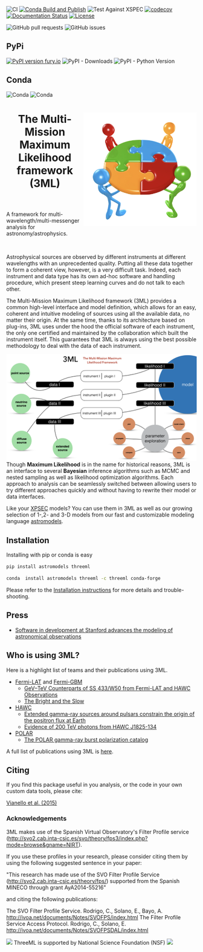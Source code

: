 ![CI](https://github.com/threeML/threeML/workflows/CI/badge.svg?branch=master&event=push)
[![Conda Build and Publish](https://github.com/threeML/threeML/actions/workflows/conda_build.yml/badge.svg)](https://github.com/threeML/threeML/actions/workflows/conda_build.yml)
![Test Against XSPEC](https://github.com/threeML/threeML/workflows/Test%20Against%20XSPEC/badge.svg)
[![codecov](https://codecov.io/gh/threeML/threeML/branch/master/graph/badge.svg)](https://codecov.io/gh/threeML/threeML)
[![Documentation Status](https://readthedocs.org/projects/threeml/badge/?version=latest)](http://threeml.readthedocs.io/en/latest/?badge=latest)
[![License](https://img.shields.io/badge/License-BSD%203--Clause-blue.svg)](https://opensource.org/licenses/BSD-3-Clause)

![GitHub pull requests](https://img.shields.io/github/issues-pr/threeML/threeML)
![GitHub issues](https://img.shields.io/github/issues/threeML/threeML)

## PyPi

[![PyPI version fury.io](https://badge.fury.io/py/threeML.svg)](https://pypi.python.org/pypi/threeML/)
![PyPI - Downloads](https://img.shields.io/pypi/dw/threeml)
![PyPI - Python Version](https://img.shields.io/pypi/pyversions/threeml)
## Conda

![Conda](https://img.shields.io/conda/pn/threeml/threeml)
![Conda](https://img.shields.io/conda/dn/threeml/threeml)

<div  >
<img src="https://raw.githubusercontent.com/threeML/threeML/master/logo/logo_sq.png" alt="drawing" width="300" align="right"/>
<header >
  <h1>
   <p > The Multi-Mission Maximum Likelihood framework (3ML)</p>
  </h1>
</header>

A framework for multi-wavelength/multi-messenger analysis for astronomy/astrophysics.

<br/>
</div>


Astrophysical sources are observed by different instruments at different wavelengths with an unprecedented quality. Putting all these data together to form a coherent view, however, is a very difficult task. Indeed, each instrument and data type has its own ad-hoc software and handling procedure, which present steep learning curves and do not talk to each other.

The Multi-Mission Maximum Likelihood framework (3ML) provides a common high-level interface and model definition, which allows for an easy, coherent and intuitive modeling of sources using all the available data, no matter their origin. At the same time, thanks to its architecture based on plug-ins, 3ML uses under the hood the official software of each instrument, the only one certified and maintained by the collaboration which built the instrument itself. This guarantees that 3ML is always using the best possible methodology to deal with the data of each instrument.

<img src="https://raw.githubusercontent.com/threeML/threeML/master/docs/media/3ml_flowchart.png" alt="drawing" width="800" align="right"/>


Though **Maximum Likelihood** is in the name for historical reasons, 3ML is an interface to several **Bayesian** inference algorithms such as MCMC and nested sampling as well as likelihood optimization algorithms. Each approach to analysis can be seamlessly switched between allowing users to try different approaches quickly and without having to rewrite their model or data interfaces. 

Like your [XPSEC](https://heasarc.gsfc.nasa.gov/xanadu/xspec/) models? You can use them in 3ML as well as our growing selection of 1-,2- and 3-D models from our fast and customizable modeling language [astromodels](http://astromodels.readthedocs.org/en/latest/).


## Installation

Installing with pip or conda is easy

```bash
pip install astromodels threeml
```

```bash
conda  install astromodels threeml -c threeml conda-forge 
```
Please refer to the [Installation instructions](https://threeml.readthedocs.io/en/stable/notebooks/installation.html) for more details and trouble-shooting.

## Press
* [Software in development at Stanford advances the modeling of astronomical observations](https://news.stanford.edu/2017/12/07/software-advances-modeling-astronomical-observations/)

## Who is using 3ML?
Here is a highlight list of teams and their publications using 3ML.

* [Fermi-LAT](https://fermi.gsfc.nasa.gov) and [Fermi-GBM](https://grb.mpe.mpg.de)
  * [GeV–TeV Counterparts of SS 433/W50 from Fermi-LAT and HAWC Observations](https://iopscience.iop.org/article/10.3847/2041-8213/ab62b8)
  * [The Bright and the Slow](https://iopscience.iop.org/article/10.3847/1538-4357/aad6ea)
* [HAWC](https://www.hawc-observatory.org)
  * [Extended gamma-ray sources around pulsars constrain the origin of the positron flux at Earth](https://science.sciencemag.org/content/358/6365/911)
  * [Evidence of 200 TeV photons from HAWC J1825-134](https://arxiv.org/abs/2012.15275)
* [POLAR](https://www.astro.unige.ch/polar-2/?fbclid=IwAR0IxMxHtiXZyqc0A_kT1xKe9ASAk_VmfJpCEBr0HOhDG5eOHY7AE5TWHv8)
  * [The POLAR gamma-ray burst polarization catalog](https://ui.adsabs.harvard.edu/link_gateway/2020A&A...644A.124K/doi:10.1051/0004-6361/202037915)

A full list of publications using 3ML is [here](https://ui.adsabs.harvard.edu/abs/2015arXiv150708343V/citations).

## Citing 
If you find this package useful in you analysis, or the code in your own custom data tools, please cite:

[Vianello et al. (2015)](https://arxiv.org/abs/1507.08343)



### Acknowledgements 
3ML makes use of the Spanish Virtual Observatory's Filter Profile service (http://svo2.cab.inta-csic.es/svo/theory/fps3/index.php?mode=browse&gname=NIRT).

If you use these profiles in your research, please consider citing them by using the following suggested sentence in your paper:

"This research has made use of the SVO Filter Profile Service (http://svo2.cab.inta-csic.es/theory/fps/) supported from the Spanish MINECO through grant AyA2014-55216"

and citing the following publications:

The SVO Filter Profile Service. Rodrigo, C., Solano, E., Bayo, A. http://ivoa.net/documents/Notes/SVOFPS/index.html
The Filter Profile Service Access Protocol. Rodrigo, C., Solano, E. http://ivoa.net/documents/Notes/SVOFPSDAL/index.html


<img src="https://www.nsf.gov/images/logos/NSF_4-Color_bitmap_Logo.png"  width="100"> ThreeML is supported by National Science Foundation (NSF) <img src="https://www.nsf.gov/images/logos/NSF_4-Color_bitmap_Logo.png"  width="100">

